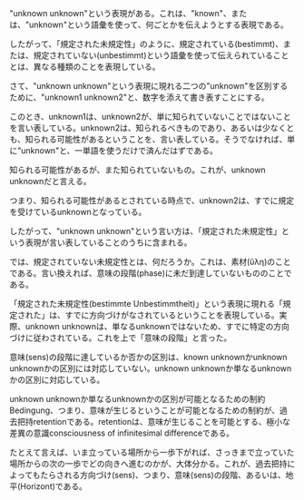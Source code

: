 "unknown unknown"という表現がある。これは、"known"、または、"unknown"という語彙を使って、何ごとかを伝えようとする表現である。

したがって、「規定された未規定性」のように、規定されている(bestimmt)、または、規定されていない(unbestimmt)という語彙を使って伝えられていることとは、異なる種類のことを表現している。

さて、"unknown unknown"という表現に現れる二つの"unknown"を区別するために、"unknown1 unknown2"と、数字を添えて書き表すことにする。

このとき、unknown1は、unknown2が、単に知られていないことではないことを言い表している。unknown2は、知られるべきものであり、あるいは少なくとも、知られる可能性があるということを、言い表している。そうでなければ、単に"unknown"と、一単語を使うだけで済んだはずである。

知られる可能性があるが、また知られていないもの。これが、unknown unknownだと言える。

つまり、知られる可能性があるとされている時点で、unknown2は、すでに規定を受けているunknownとなっている。

したがって、"unknown unknown"という言い方は、「規定された未規定性」という表現が言い表していることのうちに含まれる。

では、規定されていない未規定性とは、何だろうか。これは、素材(ὕλη)のことである。言い換えれば、意味の段階(phase)に未だ到達していないもののことである。

「規定された未規定性(bestimmte Unbestimmtheit)」という表現に現れる「規定された」は、すでに方向づけがなされているということを表現している。実際、unknown unknownは、単なるunknownではないため、すでに特定の方向づけに従わされている。これを上で「意味の段階」と言った。

意味(sens)の段階に達しているか否かの区別は、known unknownかunknown unknownかの区別には対応していない。unknown unknownか単なるunknownかの区別に対応している。

unknown unknownか単なるunknownかの区別が可能となるための制約Bedingung、つまり、意味が生じるということが可能となるための制約が、過去把持retentionである。retentionは、意味が生じることを可能とする、極小な差異の意識consciousness of infinitesimal differenceである。

たとえて言えば、いま立っている場所から一歩下がれば、さっきまで立っていた場所からの次の一歩でどの向きへ進むのかが、大体分かる。これが、過去把持によってもたらされる方向づけ(sens)、つまり、意味(sens)の段階、あるいは、地平(Horizont)である。
